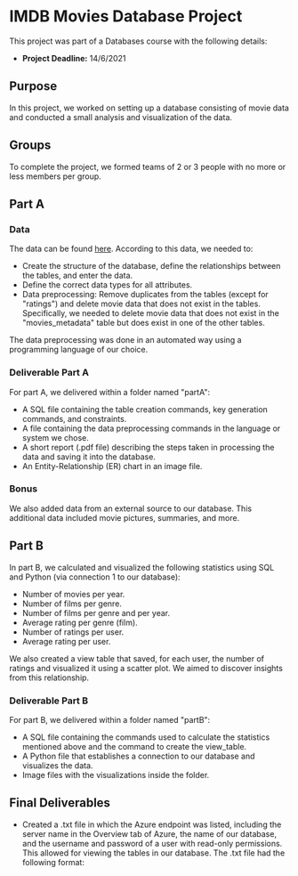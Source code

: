 # IMDB Movies Database Project

This project was part of a Databases course with the following details:

- **Project Deadline:** 14/6/2021

## Purpose

In this project, we worked on setting up a database consisting of movie data and conducted a small analysis and visualization of the data.

## Groups

To complete the project, we formed teams of 2 or 3 people with no more or less members per group.

## Part A

### Data

The data can be found [here](data_link). According to this data, we needed to:

- Create the structure of the database, define the relationships between the tables, and enter the data.
- Define the correct data types for all attributes.
- Data preprocessing: Remove duplicates from the tables (except for "ratings") and delete movie data that does not exist in the tables. Specifically, we needed to delete movie data that does not exist in the "movies_metadata" table but does exist in one of the other tables.

The data preprocessing was done in an automated way using a programming language of our choice.

### Deliverable Part A

For part A, we delivered within a folder named "partA":

- A SQL file containing the table creation commands, key generation commands, and constraints.
- A file containing the data preprocessing commands in the language or system we chose.
- A short report (.pdf file) describing the steps taken in processing the data and saving it into the database.
- An Entity-Relationship (ER) chart in an image file.

### Bonus

We also added data from an external source to our database. This additional data included movie pictures, summaries, and more.

## Part B

In part B, we calculated and visualized the following statistics using SQL and Python (via connection 1 to our database):

- Number of movies per year.
- Number of films per genre.
- Number of films per genre and per year.
- Average rating per genre (film).
- Number of ratings per user.
- Average rating per user.

We also created a view table that saved, for each user, the number of ratings and visualized it using a scatter plot. We aimed to discover insights from this relationship.

### Deliverable Part B

For part B, we delivered within a folder named "partB":

- A SQL file containing the commands used to calculate the statistics mentioned above and the command to create the view_table.
- A Python file that establishes a connection to our database and visualizes the data.
- Image files with the visualizations inside the folder.

## Final Deliverables

- Created a .txt file in which the Azure endpoint was listed, including the server name in the Overview tab of Azure, the name of our database, and the username and password of a user with read-only permissions. This allowed for viewing the tables in our database. The .txt file had the following format:

